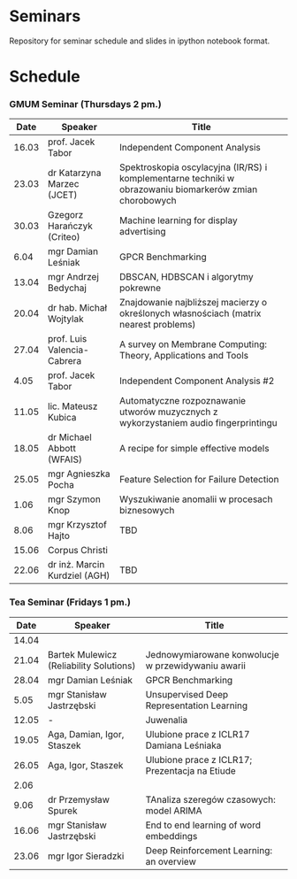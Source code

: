 # Seminars
Repository for seminar schedule and slides in ipython notebook format.

# Schedule
### GMUM Seminar (Thursdays 2 pm.)
| Date  | Speaker                                            | Title                                                      |
|-------|----------------------------------------------------|----------------------------------------------------------- | 
| 16.03 | prof. Jacek Tabor                                  | Independent Component Analysis                             |
| 23.03 | dr Katarzyna Marzec (JCET)                         | Spektroskopia oscylacyjna (IR/RS) i komplementarne techniki w obrazowaniu biomarkerów zmian chorobowych |
| 30.03 | Gzegorz Harańczyk (Criteo)                         | Machine learning for display advertising                   |
| 6.04  | mgr Damian Leśniak                                 | GPCR Benchmarking                                          |
| 13.04 | mgr Andrzej Bedychaj                               | DBSCAN, HDBSCAN i algorytmy pokrewne                       |
| 20.04 | dr hab. Michał Wojtylak                            | Znajdowanie najbliższej macierzy o określonych własnościach (matrix nearest problems)                                                    |
| 27.04 | prof. Luis Valencia-Cabrera                        | A survey on Membrane Computing: Theory, Applications and Tools                              |
|  4.05 | prof. Jacek Tabor                                  | Independent Component Analysis #2                          |
| 11.05 | lic. Mateusz Kubica                                | Automatyczne rozpoznawanie utworów muzycznych z wykorzystaniem audio fingerprintingu  |
| 18.05 | dr Michael Abbott (WFAIS)                          | A recipe for simple effective models                       |
| 25.05 | mgr Agnieszka Pocha                                | Feature Selection for Failure Detection                    |
|  1.06 | mgr Szymon Knop                                    | Wyszukiwanie anomalii w procesach biznesowych              |
|  8.06 | mgr Krzysztof Hajto                                | TBD                                                        |
| 15.06 | Corpus Christi                                     |                                                            |
| 22.06 | dr inż. Marcin Kurdziel (AGH)                      | TBD                                                        |

### Tea Seminar (Fridays 1 pm.)
| Date  | Speaker                                            | Title                                                      |
|-------|----------------------------------------------------|----------------------------------------------------------- | 
| 14.04 |                                                    |                                                            |
| 21.04 | Bartek Mulewicz (Reliability Solutions)            | Jednowymiarowane konwolucje w przewidywaniu awarii         |
| 28.04 | mgr Damian Leśniak                                 | GPCR Benchmarking                                          |  
|  5.05 | mgr Stanisław Jastrzębski                          | Unsupervised Deep Representation Learning                  |
| 12.05 | -                                                  | Juwenalia                                                  |
| 19.05 | Aga, Damian, Igor, Staszek                         | Ulubione prace z ICLR17 Damiana Leśniaka                   |
| 26.05 | Aga, Igor, Staszek                                 |   Ulubione prace z ICLR17; Prezentacja na Etiude           |
|  2.06 |                                                    |                                                            |
|  9.06 | dr Przemysław Spurek                               | TAnaliza szeregów czasowych: model ARIMA                   |
| 16.06 | mgr Stanisław Jastrzębski                          | End to end learning of word embeddings                     |
| 23.06 | mgr Igor Sieradzki                                 | Deep Reinforcement Learning: an overview                   |
